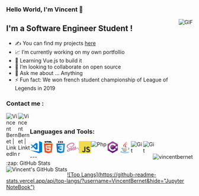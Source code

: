 ### Hello World, I'm Vincent 👋
 
 <img align="right" alt="GIF" src="https://miro.medium.com/max/2400/1*CgjvOHqRTMXw2i8m7Mdo0w.gif" height="350" />


## I'm a Software Engineer Student !
- ✍ You can find my projects [here]
- 📈 I’m currently working on my own portfollio
- 🌱 Learning Vue.js to build it 
- 👯 I’m looking to collaborate on open source
- 💬 Ask me about ... Anything
- ⚡ Fun fact: We won french student championship of League of Legends in 2019


### Contact me :
[<img align="left" alt="Vincent Bernet | LinkedIn" width="32px" src="https://cdn.jsdelivr.net/npm/simple-icons@v4/icons/linkedin.svg" />][linkedin]
[<img align="left" alt="Vincent Bernet | Linktr" width="32px" src="https://img.icons8.com/color/48/000000/linktree.svg"/>][linktr]

<br />


### Languages and Tools:

[<img align="left" alt="Visual Studio Code" width="33px" src="https://raw.githubusercontent.com/github/explore/80688e429a7d4ef2fca1e82350fe8e3517d3494d/topics/visual-studio-code/visual-studio-code.png" />][Temporary]
[<img align="left" alt="HTML5" width="33px" src="https://raw.githubusercontent.com/github/explore/80688e429a7d4ef2fca1e82350fe8e3517d3494d/topics/html/html.png" />][Temporary]
[<img align="left" alt="CSS3" width="33px" src="https://raw.githubusercontent.com/github/explore/80688e429a7d4ef2fca1e82350fe8e3517d3494d/topics/css/css.png" />][Temporary]
[<img align ="left" alt="Sass" width="33px" src="https://raw.githubusercontent.com/devicons/devicon/master/icons/sass/sass-original.svg" />][Temporary]
[<img align="left" alt="JavaScript" width="33px" src="https://raw.githubusercontent.com/github/explore/80688e429a7d4ef2fca1e82350fe8e3517d3494d/topics/javascript/javascript.png" />][Temporary]

[<img align="left" alt="Php" height="33" src="https://seeklogo.com/images/P/php-logo-ADE513E748-seeklogo.com.png">][Temporary]
[<img align="left" alt="C#" width="33" src="https://raw.githubusercontent.com/devicons/devicon/master/icons/csharp/csharp-original.svg" />][Temporary]
[<img align ="left" alt="Java" width="33px" src="https://raw.githubusercontent.com/devicons/devicon/master/icons/java/java-original.svg" />][Temporary]
[<img align ="left" alt="Git" width="33px" src="https://www.vectorlogo.zone/logos/git-scm/git-scm-icon.svg" />][Temporary]
[<img align ="left" alt="Git" width="33px" src="https://simpleicons.org/icons/github.svg" />][Temporary]
<img align="right" src="https://komarev.com/ghpvc/?username=vincentbernet&label=Profile%20views&color=0e75b6&style=flat" alt="vincentbernet" />



<br />
<br />
---
 
<detail>
  <summary>:zap: GitHub Stats</summary>

  <img align="left" alt="Vincent's GitHub Stats" src="https://github-readme-stats.vercel.app/api?username=VincentBernet&show_icons=true&hide_border=true&theme=merko" />

</detail>


  [![Top Langs](https://github-readme-stats.vercel.app/api/top-langs/?username=VincentBernet&hide="Jupyter NoteBook")](https://github.com/anuraghazra/github-readme-stats)








[Temporary]: https://github.com/VincentBernet
[here]: https://github.com/VincentBernet?tab=repositories
[linktr]: https://linktr.ee/VincentBernet
[linkedin]: https://www.linkedin.com/in/vincent-bernet-028a64193/
